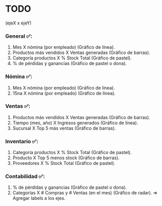 # TODO

(ejeX x ejeY)
### General ✅:
1. Mes X nómina (por empleado) (Gráfico de línea).
2. Productos más vendidos X Ventas generadas (Gráfico de barras).
3. Categoría productos X % Stock Total (Gráfico de pastel).
4. % de pérdidas y ganancias (Gráfico de pastel o dona).

### Nómina ✅:
1. Mes X nómina (por empleado) (Gráfico de línea).
2. 15na X nómina (por empleado) (Gráfico de línea).

### Ventas ✅:
1. Productos más vendidos X Ventas generadas (Gráfico de barras).
2. Tiempo (mes, año) X Ingresos generados (Gráfico de línea).
3. Sucursal X Top 5 más ventas (Gráfico de barras).

### Inventario ✅:
1. Categoría productos X % Stock Total (Gráfico de pastel).
2. Producto X Top 5 menos stock (Gráfico de barras).
3. Proveedores X % Stock Total (Gráfico de pastel).

### Contabilidad ✅:
1. % de pérdidas y ganancias (Gráfico de pastel o dona).
2. Categorías X \# Compras y \# Ventas (en el mes) (Gráfico de radar). => Agregar labels a los ejes.
